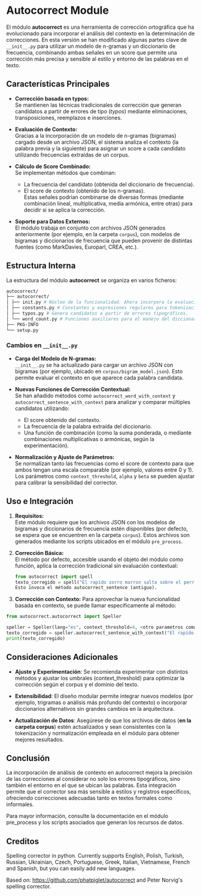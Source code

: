 # Autocorrect Module

El módulo **autocorrect** es una herramienta de corrección ortográfica que ha evolucionado para incorporar el análisis del contexto en la determinación de correcciones. En esta versión se han modificado algunas partes clave de `__init__.py` para utilizar un modelo de n-gramas y un diccionario de frecuencia, combinando ambas señales en un score que permite una corrección más precisa y sensible al estilo y entorno de las palabras en el texto.

## Características Principales

- **Corrección basada en typos:**  
  Se mantienen las técnicas tradicionales de corrección que generan candidatos a partir de errores de tipo (_typos_) mediante eliminaciones, transposiciones, reemplazos e inserciones.

- **Evaluación de Contexto:**  
  Gracias a la incorporación de un modelo de n-gramas (bigramas) cargado desde un archivo JSON, el sistema analiza el contexto (la palabra previa y la siguiente) para asignar un score a cada candidato utilizando frecuencias extraídas de un corpus.

- **Cálculo de Score Combinado:**  
  Se implementan métodos que combinan:

  - La frecuencia del candidato (obtenida del diccionario de frecuencia).
  - El score de contexto (obtenido de los n-gramas).  
    Estas señales podrian combinarse de diversas formas (mediante combinación lineal, multiplicativa, media armónica, entre otras) para decidir si se aplica la corrección.

- **Soporte para Datos Externos:**  
  El módulo trabaja en conjunto con archivos JSON generados anteriormente (por ejemplo, en la carpeta `corpus`), con modelos de bigramas y diccionarios de frecuencia que pueden provenir de distintas fuentes (como MarkDavies, Europarl, CREA, etc.).

## Estructura Interna

La estructura del módulo **autocorrect** se organiza en varios ficheros:

```bash
autocorrect/
├── autocorrect/
│ ├── init.py # Núcleo de la funcionalidad. Ahora incorpora la evaluación del contexto.
│ ├── constants.py # Constantes y expresiones regulares para tokenización.
│ ├── typos.py # Genera candidatos a partir de errores tipográficos.
│ └── word_count.py # Funciones auxiliares para el manejo del diccionario de frecuencia. (default)
├── PKG-INFO
└── setup.py
```

### Cambios en `__init__.py`

- **Carga del Modelo de N-gramas:**  
  `__init__.py` se ha actualizado para cargar un archivo JSON con bigramas (por ejemplo, ubicado en `corpus/bigram_model.json`). Esto permite evaluar el contexto en que aparece cada palabra candidata.

- **Nuevas Funciones de Corrección Contextual:**  
  Se han añadido métodos como `autocorrect_word_with_context` y `autocorrect_sentence_with_context` para analizar y comparar múltiples candidatos utilizando:

  - El score obtenido del contexto.
  - La frecuencia de la palabra extraída del diccionario.
  - Una función de combinación (como la suma ponderada, o mediante combinaciones multiplicativas o armónicas, según la experimentación).

- **Normalización y Ajuste de Parámetros:**  
  Se normalizan tanto las frecuencias como el score de contexto para que ambos tengan una escala comparable (por ejemplo, valores entre 0 y 1). Los parámetros como `context_threshold`, `alpha` y `beta` se pueden ajustar para calibrar la sensibilidad del corrector.

## Uso e Integración

1. **Requisitos:**  
   Este módulo requiere que los archivos JSON con los modelos de bigramas y diccionarios de frecuencia estén disponibles (por defecto, se espera que se encuentren en la carpeta `corpus`). Estos archivos son generados mediante los scripts ubicados en el módulo `pre_process`.

2. **Corrección Básica:**  
    El método por defecto, accesible usando el objeto del módulo como función, aplica la corrección tradicional sin evaluación contextual:

   ```python
   from autocorrect import spell
   texto_corregido = spell("El rapído zorro marron salta sobre el perro perezoso.")
   Esto invoca el método autocorrect_sentence (antiguo).

   ```

3. **Corrección con Contexto:** Para aprovechar la nueva funcionalidad basada en contexto, se puede llamar específicamente al método:

```python
from autocorrect.autocorrect import Speller

speller = Speller(lang="es", context_threshold=4, <otro parametros como los .json>)
texto_corregido = speller.autocorrect_sentence_with_context("El rapído zorro marron salta sobre el perro perezoso.")
print(texto_corregido)

```

## Consideraciones Adicionales

- **Ajuste y Experimentación**: Se recomienda experimentar con distintos métodos y ajustar los umbrales (context_threshold) para optimizar la corrección según el corpus y el dominio del texto.

- **Extensibilidad**: El diseño modular permite integrar nuevos modelos (por ejemplo, trigramas o análisis más profundo del contexto) o incorporar diccionarios alternativos sin grandes cambios en la arquitectura.

- **Actualización de Datos**: Asegúrese de que los archivos de datos (**en la carpeta corpus**) estén actualizados y sean consistentes con la tokenización y normalización empleada en el módulo para obtener mejores resultados.

## Conclusión

La incorporación de análisis de contexto en autocorrect mejora la precisión de las correcciones al considerar no solo los errores tipográficos, sino también el entorno en el que se ubican las palabras. Esta integración permite que el corrector sea más sensible a estilos y registros específicos, ofreciendo correcciones adecuadas tanto en textos formales como informales.

Para mayor información, consulte la documentación en el módulo pre_process y los scripts asociados que generan los recursos de datos.

## Creditos

Spelling corrector in python. Currently supports English, Polish, Turkish, Russian, Ukrainian, Czech, Portuguese, Greek, Italian, Vietnamese, French and Spanish, but you can easily add new languages.

Based on: https://github.com/phatpiglet/autocorrect and Peter Norvig's spelling corrector.
